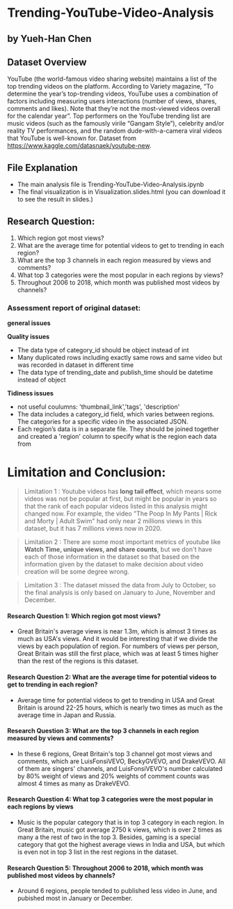 # Trending-YouTube-Video-Analysis
## by Yueh-Han Chen
## Dataset Overview
YouTube (the world-famous video sharing website) maintains a list of the top trending videos on the platform. According to Variety magazine, “To determine the year’s top-trending videos, YouTube uses a combination of factors including measuring users interactions (number of views, shares, comments and likes). Note that they’re not the most-viewed videos overall for the calendar year”. Top performers on the YouTube trending list are music videos (such as the famously virile “Gangam Style”), celebrity and/or reality TV performances, and the random dude-with-a-camera viral videos that YouTube is well-known for. Dataset from https://www.kaggle.com/datasnaek/youtube-new.

## File Explanation
- The main analysis file is Trending-YouTube-Video-Analysis.ipynb
- The final visualization is in Visualization.slides.html (you can download it to see the result in slides.)

## Research Question:
1. Which region got most views?
2. What are the average time for potential videos to get to trending in each region?
3. What are the top 3 channels in each region measured by views and comments?
4. What top 3 categories were the most popular in each regions by views?
5. Throughout 2006 to 2018, which month was published most videos by channels?

### Assessment report of original dataset:

**general issues**

**Quality issues**

- The data type of category_id should be object instead of int
- Many duplicated rows including exactly same rows and same video but was recorded in dataset in different time
- The data type of trending_date and publish_time should be datetime instead of object

**Tidiness issues**

- not useful coulumns: 'thumbnail_link','tags', 'description'
- The data includes a category_id field, which varies between regions. The categories for a specific video in the associated JSON.
- Each region’s data is in a separate file. They should be joined together and created a 'region' column to specify what is the region each data from


# Limitation and Conclusion:

> Limitation 1 : Youtube videos has **long tail effect**, which means some videos was not be popular at first, but might be popular in years so that the rank of each popular videos listed in this analysis might changed now. For example, the video "The Poop In My Pants | Rick and Morty | Adult Swim" had only near 2 millions views in this dataset, but it has 7 millions views now in 2020.

> Limitation 2 : There are some most important metrics of youtube like **Watch Time, unique views, and share counts**, but we don't have each of those information in the dataset so that based on the information given by the dataset to make decision about video creation will be some degree wrong.

> Limitation 3 : The dataset missed the data from July to October, so the final analysis is only based on January to June, November and December.

#### Research Question 1: Which region got most views?

- Great Britain's average views is near 1.3m, which is almost 3 times as much as USA's views. And it would be interesting that if we divide the views by each population of region. For numbers of views per person, Great Britain was still the first place, which was at least 5 times higher than the rest of the regions is this dataset.

#### Research Question 2: What are the average time for potential videos to get to trending in each region?

- Average time for potential videos to get to trending in USA and Great Britain is around 22-25 hours, which is nearly two times as much as the average time in Japan and Russia.
       
#### Research Question 3: What are the top 3 channels in each region measured by views and comments?

- In these 6 regions, Great Britain's top 3 channel got most views and comments, which are LuisFonsiVEVO, BeckyGVEVO, and DrakeVEVO. All of them are singers' channels, and LuisFonsiVEVO's number calculated by 80% weight of views and 20% weights of comment counts was almost 4 times as many as DrakeVEVO.

#### Research Question 4: What top 3 categories were the most popular in each regions by views

- Music is the popular category that is in top 3 category in each region. In Great Britain, music got average 2750 k views, which is over 2 times as many a the rest of two in the top 3. Besides, gaming is a special category that got the highest average views in India and USA, but which is even not in top 3 list in the rest regions in the dataset.

#### Research Question 5: Throughout 2006 to 2018, which month was published most videos by channels?

- Around 6 regions, people tended to published less video in June, and pubished most in January or December.
